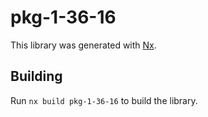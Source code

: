 # pkg-1-36-16

This library was generated with [Nx](https://nx.dev).

## Building

Run `nx build pkg-1-36-16` to build the library.
